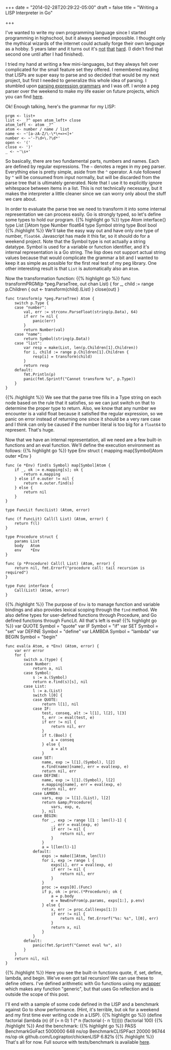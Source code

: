 +++
date = "2014-02-28T20:29:22-05:00"
draft = false
title = "Writing a LISP Interpreter in Go"

+++


I've wanted to write my own programming language since I started programming in highschool, but it always seemed impossible. I thought only the mythical wizards of the internet could actually forge their own language as a hobby. 5 years later and it turns out it's [not](http://norvig.com/lispy.html) [that](http://bobappleyard.wordpress.com/2010/02/18/writing-a-lisp-interpreter-in-go/) [hard](http://www.essenceandartifact.com/2012/09/how-to-create-turing-complete.html). (I didn't find that second one until after I had finished).

I tried my hand at writing a few mini-languages, but they always felt over complicated for the small feature set they offered. I remembered reading that LISPs are super easy to parse and so decided that would be my next project, but first I needed to generalize this whole idea of parsing. I stumbled upon [parsing expression grammars](http://en.wikipedia.org/wiki/Parsing_expression_grammar) and I was off. I wrote a peg parser over the weekend to make my life easier on future projects, which you can find [here](https://github.com/Logiraptor/chicken).

Ok! Enough talking, here's the grammar for my LISP:

    prgm <- list+
    list <- _?^ open atom_left+ close
    atom_left <- atom _?^
    atom <- number / name / list
    name <- ~'[a-zA-Z/\-\*\+=><]+'
    number <- ~'-?\d+\.?\d*'
    open <- '('
    close <- ')'
    _ <- ~'\s+'

So basically, there are two fundamental parts, numbers and names. Each are defined by regular expressions. The `~` denotes a regex in my peg parser. Everything else is pretty simple, aside from the `^` operator. A rule followed by `^` will be consumed from input normally, but will be discarded from the parse tree that is ultimately generated. Note that I use it to explicitly ignore whitespace between items in a list. This is not technically necessary, but it makes the interpreter a little cleaner since we can worry only about the stuff we care about.

In order to evaluate the parse tree we need to transform it into some internal representation we can process easily. Go is strongly typed, so let's define some types to hold our program.
{{% highlight go %}}
    type Atom interface{}
    type List []Atom
    type Number float64
    type Symbol string
    type Bool bool
{{% /highlight %}}
We'll take the easy way out and have only one type of number, `float64`. Javascript has made it this far, so it should do for a weekend project. Note that the Symbol type is not actually a string datatype. Symbol is used for a variable or function identifier, and it's internal representation is a Go string. The lisp does not support actual string values because that would complicate the grammar a bit and I wanted to keep it as simple as possible for the first real test of my peg library. One other interesting result is that `List` is automatically also an `Atom`.

Now the transformation function:
{{% highlight go %}}
	func transformPRGM(p *peg.ParseTree, out chan List) {
		for _, child := range p.Children {
			out &lt;- transform(child).(List)
		}
		close(out)
	}

	func transform(p *peg.ParseTree) Atom {
		switch p.Type {
		case "number":
			val, err := strconv.ParseFloat(string(p.Data), 64)
			if err != nil {
				panic(err)
			}
			return Number(val)
		case "name":
			return Symbol(string(p.Data))
		case "list":
			var resp = make(List, len(p.Children[1].Children))
			for i, child := range p.Children[1].Children {
				resp[i] = transform(child)
			}
			return resp
		default:
			fmt.Println(p)
			panic(fmt.Sprintf("Cannot transform %s", p.Type))
		}
	}
{{% /highlight %}}
We see that the parse tree fills in a Type string on each node based on the rule that it satisfies, so we can just switch on that to determine the proper type to return. Also, we know that any number we encounter is a valid float because it satisfied the regular expression, so we panic on error instead of returning one since it should be a very rare case and I think can only be caused if the number literal is too big for a `float64` to represent. That's huge.

Now that we have an internal representation, all we need are a few built-in functions and an eval function. We'll define the execution environment as follows:
{{% highlight go %}}
    type Env struct {
	    mapping map[Symbol]Atom
	    outer   *Env
    }
    
    func (e *Env) find(s Symbol) map[Symbol]Atom {
	    if _, ok := e.mapping[s]; ok {
		    return e.mapping
	    } else if e.outer != nil {
		    return e.outer.find(s)
	    } else {
		    return nil
	    }
    }
    
    type FuncLit func(List) (Atom, error)
    
    func (f FuncLit) Call(l List) (Atom, error) {
	    return f(l)
    }
    
    type Procedure struct {
	    params List
	    body   Atom
	    env    *Env
    }
    
    func (p *Procedure) Call(l List) (Atom, error) {
	    return nil, fmt.Errorf("procedure call: tail recursion is required")
    }
    
    type Func interface {
	    Call(List) (Atom, error)
    }
{{% /highlight %}}
The purpose of `Env` is to manage function and variable bindings and also provides lexical scoping through the `find` method. We also define types for user-defined functions through Procedure, and Go defined functions through FuncLit. All that's left is eval!
{{% highlight go %}}
    var QUOTE Symbol = "quote"
    var IF Symbol = "if"
    var SET Symbol = "set"
    var DEFINE Symbol = "define"
    var LAMBDA Symbol = "lambda"
    var BEGIN Symbol = "begin"
    
    func eval(a Atom, e *Env) (Atom, error) {
	    var err error
	    for {
		    switch a.(type) {
		    case Number:
			    return a, nil
		    case Symbol:
			    s := a.(Symbol)
			    return e.find(s)[s], nil
		    case List:
			    l := a.(List)
			    switch l[0] {
			    case QUOTE:
				    return l[1], nil
			    case IF:
				    test, conseq, alt := l[1], l[2], l[3]
				    t, err := eval(test, e)
				    if err != nil {
					    return nil, err
				    }
				    if t.(Bool) {
					    a = conseq
				    } else {
					    a = alt
				    }
			    case SET:
				    name, exp := l[1].(Symbol), l[2]
				    e.find(name)[name], err = eval(exp, e)
				    return nil, err
			    case DEFINE:
				    name, exp := l[1].(Symbol), l[2]
				    e.mapping[name], err = eval(exp, e)
				    return nil, err
			    case LAMBDA:
				    vars, exp := l[1].(List), l[2]
				    return &amp;Procedure{
					    vars, exp, e,
				    }, nil
			    case BEGIN:
				    for _, exp := range l[1 : len(l)-1] {
					    _, err = eval(exp, e)
					    if err != nil {
						    return nil, err
					    }
				    }
				    a = l[len(l)-1]
			    default:
				    exps := make([]Atom, len(l))
				    for i, exp := range l {
					    exps[i], err = eval(exp, e)
					    if err != nil {
						    return nil, err
					    }
				    }
				    proc := exps[0].(Func)
				    if p, ok := proc.(*Procedure); ok {
					    a = p.body
					    e = NewEnvFrom(p.params, exps[1:], p.env)
				    } else {
					    x, err := proc.Call(exps[1:])
					    if err != nil {
						    return nil, fmt.Errorf("%s: %s", l[0], err)
					    }
					    return x, nil
				    }
			    }
		    default:
			    panic(fmt.Sprintf("Cannot eval %v", a))
		    }
	    }
	    return nil, nil
    }
{{% /highlight %}}
Here you see the built-in functions quote, if, set, define, lambda, and begin. We've even got tail recursion! We can use these to define others. I've defined arithmetic with Go functions using my [wrapper](https://github.com/Logiraptor/reflect) which makes any function "generic", but that uses Go reflection and is outside the scope of this post.

I'll end with a sample of some code defined in the LISP and a benchmark against Go to show performance. (Hint, it's terrible, but ok for a weekend and my first time ever writing code in a LISP).
{{% highlight go %}}
    (define factorial
      (lambda (n)
        (if (= n 0) 1
            (* n (factorial (- n 1))))))
    (factorial 100)
{{% /highlight %}}
And the benchmark:
{{% highlight go %}}
    PASS
    BenchmarkGoFact	 5000000	       648 ns/op
    BenchmarkCLISPFact	   20000	     96744 ns/op
    ok  	github.com/Logiraptor/chickenLISP	6.821s
{{% /highlight %}}
That's all for now. Full source with tests/benchmark is available [here](https://github.com/Logiraptor/chickenLISP).